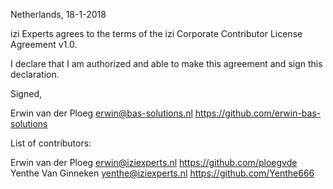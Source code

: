 Netherlands, 18-1-2018

izi Experts agrees to the terms of the izi Corporate Contributor License
Agreement v1.0.

I declare that I am authorized and able to make this agreement and sign this
declaration.

Signed,

Erwin van der Ploeg erwin@bas-solutions.nl https://github.com/erwin-bas-solutions

List of contributors:

Erwin van der Ploeg erwin@iziexperts.nl https://github.com/ploegvde
Yenthe Van Ginneken yenthe@iziexperts.nl https://github.com/Yenthe666
